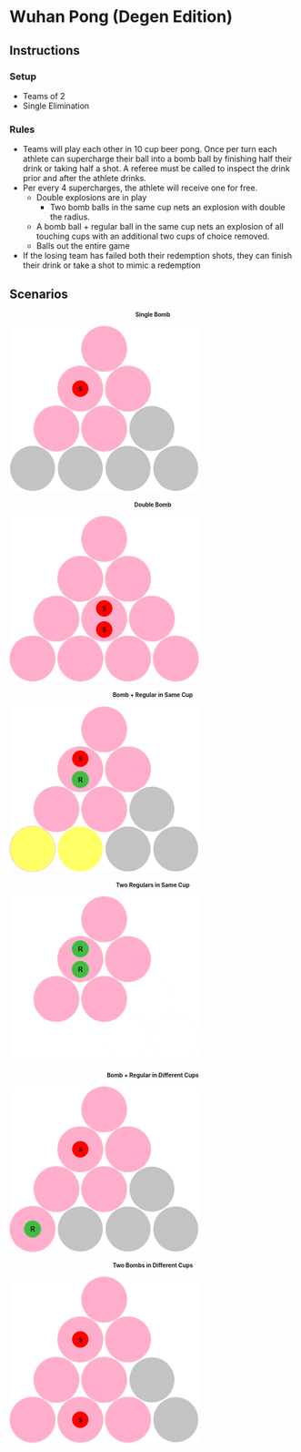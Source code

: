 # Wuhan Pong (Degen Edition)

## Instructions
### Setup
  - Teams of 2
  - Single Elimination

### Rules
  - Teams will play each other in 10 cup beer pong. Once per turn each athlete can supercharge their ball into a bomb ball by finishing half their drink or taking half a shot. A referee must be called to inspect the drink prior and after the athlete drinks.
  - Per every 4 supercharges, the athlete will receive one for free. 
	- Double explosions are in play 
		- Two bomb balls in the same cup nets an explosion with double the radius.
    - A bomb ball + regular ball in the same cup nets an explosion of all touching cups with an additional two cups of choice removed.
	- Balls out the entire game
  - If the losing team has failed both their redemption shots, they can finish their drink or take a shot to mimic a redemption

## Scenarios

<div align="center" style="font-weight: bold; font-size: 10px;">

Single Bomb

</div>

![single-bomb](./diagrams/single-bomb.drawio.png?raw=true "Single Bomb")
<br>

<div align="center" style="font-weight: bold; font-size: 10px;">

Double Bomb

</div>

![double-bomb](./diagrams/double-bomb.drawio.png?raw=true "Double Bomb")
<br>

<div align="center" style="font-weight: bold; font-size: 10px;">

Bomb + Regular in Same Cup

</div>

![bomb-reg-same](./diagrams/bomb-reg-same.drawio.png?raw=true "Bomb Reg Same")
<br>

<div align="center" style="font-weight: bold; font-size: 10px;">

Two Regulars in Same Cup

</div>

![two-reg-same](./diagrams/two-reg-bomb.drawio.png?raw=true "Two Reg Bomb")
<br>

<div align="center" style="font-weight: bold; font-size: 10px;">

Bomb + Regular in Different Cups

</div>

![bomb-reg-diff](./diagrams/bomb-reg-diff.drawio.png?raw=true "Bomb Reg Diff")
<br>

<div align="center" style="font-weight: bold; font-size: 10px;">

Two Bombs in Different Cups

</div>

![two-bomb-diff](./diagrams/two-bomb-diff.drawio.png?raw=true "Two Bomb Diff")


